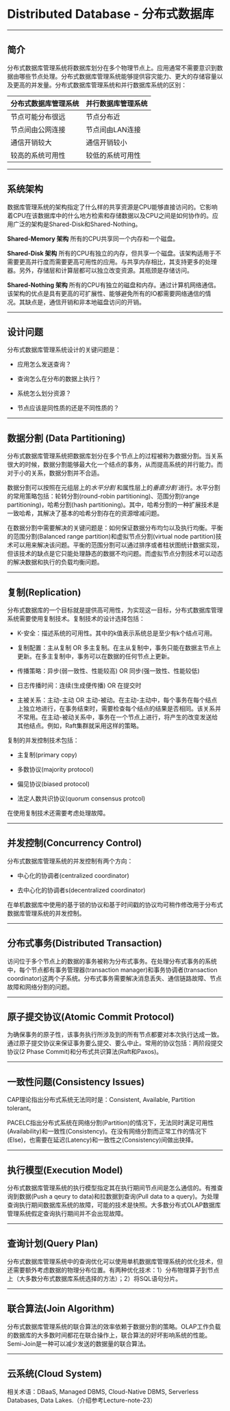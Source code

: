 # Distributed Database - 分布式数据库

---

## 简介

分布式数据库管理系统将数据库划分在多个物理节点上。应用通常不需要意识到数据由哪些节点处理。分布式数据库管理系统能够提供容灾能力、更大的存储容量以及更高的并发量。分布式数据库管理系统和并行数据库系统的区别：

| 分布式数据库管理系统 | 并行数据库管理系统 |
| ---------- | --------- |
| 节点可能分布很远   | 节点分布近     |
| 节点间由公网连接   | 节点间由LAN连接 |
| 通信开销较大     | 通信开销较小    |
| 较高的系统可用性   | 较低的系统可用性  |

---

## 系统架构

数据库管理系统的架构指定了什么样的共享资源是CPU能够直接访问的。它影响着CPU在该数据库中的什么地方检索和存储数据以及CPU之间是如何协作的。应用广泛的架构是Shared-Disk和Shared-Nothing。

**Shared-Memory 架构** 所有的CPU共享同一个内存和一个磁盘。

**Shared-Disk 架构** 所有的CPU有独立的内存，但共享一个磁盘。该架构适用于不需要更高并行度而需要更高可用性的应用。与共享内存相比，其支持更多的处理器。另外，存储层和计算层都可以独立改变资源。其瓶颈是存储访问。

**Shared-Nothing 架构** 所有的CPU有独立的磁盘和内存。通过计算机网络通信。该架构的优点是具有更高的可扩展性、能够避免所有的IO都需要网络通信的情况。其缺点是，通信开销和非本地磁盘访问的开销。

---

## 设计问题

分布式数据库管理系统设计的关键问题是：

* 应用怎么发送查询？

* 查询怎么在分布的数据上执行？

* 系统怎么划分资源？

* 节点应该是同性质的还是不同性质的？

---

## 数据分割 (Data Partitioning)

分布式数据库管理系统把数据库划分在多个节点上的过程被称为数据分割。当关系很大的时候，数据分割能够最大化一个结点的事务，从而提高系统的并行能力。而对于小的关系，数据分割并不合适。

数据分割可以按照在元组层上的*水平分割* 和属性层上的*垂直分割* 进行。水平分割的常用策略包括：轮转分割(round-robin partitioning)、范围分割(range partitioning)，哈希分割(hash partitioning)。其中，哈希分割的一种扩展技术是一致哈希，其解决了基本的哈希分割存在的资源增减问题。

在数据分割中需要解决的关键问题是：如何保证数据分布均匀以及执行均衡。平衡的范围分割(Balanced range partition)和虚拟节点分割(virtual node partition)技术可以用来解决该问题。平衡的范围分割可以通过排序或者柱状图统计数据实现，但该技术的缺点是它只能处理静态的数据不均问题。而虚拟节点分割技术可以动态的解决数据和执行的负载均衡问题。

---

## 复制(Replication)

分布式数据库的一个目标就是提供高可用性，为实现这一目标，分布式数据库管理系统需要使用复制技术。复制技术的设计选择包括：

- K-安全：描述系统的可用性。其中的k值表示系统总是至少有k个结点可用。

- 复制配置：主从复制 OR 多主复制。在主从复制中，事务只能在数据主节点上更新。在多主复制中，事务可以在数据的任何节点上更新。

- 传播策略：异步(弱一致性、性能较高) OR 同步(强一致性、性能较低)

- 日志传播时间：连续(生成便传播) OR 在提交时

- 主被关系：主动-主动 OR 主动-被动。在主动-主动中，每个事务在每个结点上独立地进行，在事务结束时，需要检查每个结点的结果是否相同。该关系并不常用。在主动-被动关系中，事务在一个节点上进行，将产生的改变发送给其他结点。例如，Raft集群就采用这样的策略。

复制的并发控制技术包括：

- 主复制(primary copy)

- 多数协议(majority protocol)

- 偏见协议(biased protocol)

- 法定人数共识协议(quorum consensus protcol)

在使用复制技术还需要考虑处理故障。

---

## 并发控制(Concurrency Control)

分布式数据库管理系统的并发控制有两个方向：

* 中心化的协调者(centralized coordinator)

* 去中心化的协调者s(decentralized coordinator)

在单机数据库中使用的基于锁的协议和基于时间戳的协议均可稍作修改用于分布式数据库管理系统的并发控制。

---

## 分布式事务(Distributed Transaction)

访问位于多个节点上的数据的事务被称为分布式事务。在处理分布式事务的系统中，每个节点都有事务管理器(transaction manager)和事务协调者(transaction coordinator)这两个子系统。分布式事务需要解决消息丢失、通信链路故障、节点故障和网络分割的问题。

---

## 原子提交协议(Atomic Commit Protocol)

为确保事务的原子性，该事务执行所涉及到的所有节点都要对本次执行达成一致。通过原子提交协议来保证事务要么提交、要么中止。常用的协议包括：两阶段提交协议(2 Phase Commit)和分布式共识算法(Raft和Paxos)。

---

## 一致性问题(Consistency Issues)

CAP理论指出分布式系统无法同时是：Consistent, Available, Partition tolerant。

PACELC指出分布式系统在网络分割(Partition)的情况下，无法同时满足可用性(Availability)和一致性(Consistency)。在没有网络分割而正常工作的情况下(Else)，也需要在延迟(Latency)和一致性之(Consistency)间做出抉择。

---

## 执行模型(Execution Model)

分布式数据库管理系统的执行模型指定其在执行期间节点间是怎么通信的。有推查询到数据(Push a qeury to data)和拉数据到查询(Pull data to a query)。为处理查询执行期间数据库系统的故障，可能的技术是快照。大多数分布式OLAP数据库管理系统假定查询执行期间并不会出现故障。

---

## 查询计划(Query Plan)

分布式数据库管理系统中的查询优化可以使用单机数据库管理系统的优化技术，但还需要额外考虑数据的物理分布位置。有两种优化技术：1）分布物理算子到节点上（大多数分布式数据库系统选择的方法）；2）将SQL语句分片。

---

## 联合算法(Join Algorithm)

分布式数据库管理系统的联合算法的效率依赖于数据分割的策略。OLAP工作负载的数据库的大多数时间都花在联合操作上，联合算法的好坏影响系统的性能。Semi-Join是一种可以减少发送的数据量的联合算法。

---

## 云系统(Cloud System)

相关术语：DBaaS, Managed DBMS, Cloud-Native DBMS, Serverless Databases, Data Lakes.（介绍参考Lecture-note-23）
